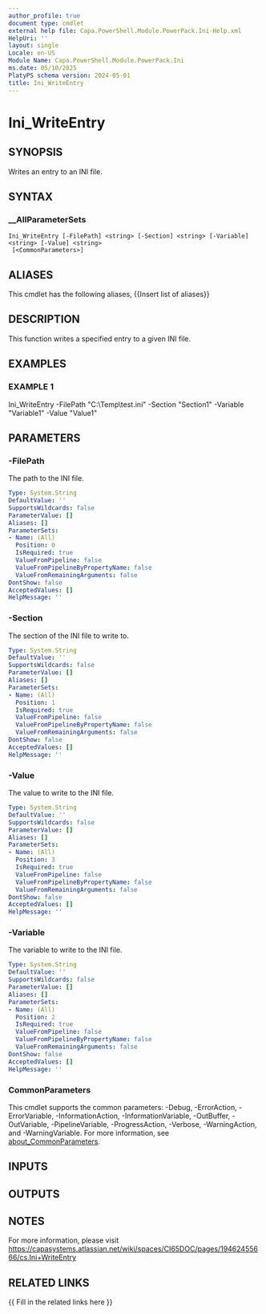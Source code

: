 ```yaml
---
author_profile: true
document type: cmdlet
external help file: Capa.PowerShell.Module.PowerPack.Ini-Help.xml
HelpUri: ''
layout: single
Locale: en-US
Module Name: Capa.PowerShell.Module.PowerPack.Ini
ms.date: 05/10/2025
PlatyPS schema version: 2024-05-01
title: Ini_WriteEntry
---
```


# Ini_WriteEntry

## SYNOPSIS

Writes an entry to an INI file.

## SYNTAX

### __AllParameterSets

```
Ini_WriteEntry [-FilePath] <string> [-Section] <string> [-Variable] <string> [-Value] <string>
 [<CommonParameters>]
```

## ALIASES

This cmdlet has the following aliases,
  {{Insert list of aliases}}

## DESCRIPTION

This function writes a specified entry to a given INI file.

## EXAMPLES

### EXAMPLE 1

Ini_WriteEntry -FilePath "C:\Temp\test.ini" -Section "Section1" -Variable "Variable1" -Value "Value1"

## PARAMETERS

### -FilePath

The path to the INI file.

```yaml
Type: System.String
DefaultValue: ''
SupportsWildcards: false
ParameterValue: []
Aliases: []
ParameterSets:
- Name: (All)
  Position: 0
  IsRequired: true
  ValueFromPipeline: false
  ValueFromPipelineByPropertyName: false
  ValueFromRemainingArguments: false
DontShow: false
AcceptedValues: []
HelpMessage: ''
```

### -Section

The section of the INI file to write to.

```yaml
Type: System.String
DefaultValue: ''
SupportsWildcards: false
ParameterValue: []
Aliases: []
ParameterSets:
- Name: (All)
  Position: 1
  IsRequired: true
  ValueFromPipeline: false
  ValueFromPipelineByPropertyName: false
  ValueFromRemainingArguments: false
DontShow: false
AcceptedValues: []
HelpMessage: ''
```

### -Value

The value to write to the INI file.

```yaml
Type: System.String
DefaultValue: ''
SupportsWildcards: false
ParameterValue: []
Aliases: []
ParameterSets:
- Name: (All)
  Position: 3
  IsRequired: true
  ValueFromPipeline: false
  ValueFromPipelineByPropertyName: false
  ValueFromRemainingArguments: false
DontShow: false
AcceptedValues: []
HelpMessage: ''
```

### -Variable

The variable to write to the INI file.

```yaml
Type: System.String
DefaultValue: ''
SupportsWildcards: false
ParameterValue: []
Aliases: []
ParameterSets:
- Name: (All)
  Position: 2
  IsRequired: true
  ValueFromPipeline: false
  ValueFromPipelineByPropertyName: false
  ValueFromRemainingArguments: false
DontShow: false
AcceptedValues: []
HelpMessage: ''
```

### CommonParameters

This cmdlet supports the common parameters: -Debug, -ErrorAction, -ErrorVariable,
-InformationAction, -InformationVariable, -OutBuffer, -OutVariable, -PipelineVariable,
-ProgressAction, -Verbose, -WarningAction, and -WarningVariable. For more information, see
[about_CommonParameters](https://go.microsoft.com/fwlink/?LinkID=113216).

## INPUTS

## OUTPUTS

## NOTES

For more information, please visit https://capasystems.atlassian.net/wiki/spaces/CI65DOC/pages/19462455666/cs.Ini+WriteEntry


## RELATED LINKS

{{ Fill in the related links here }}

